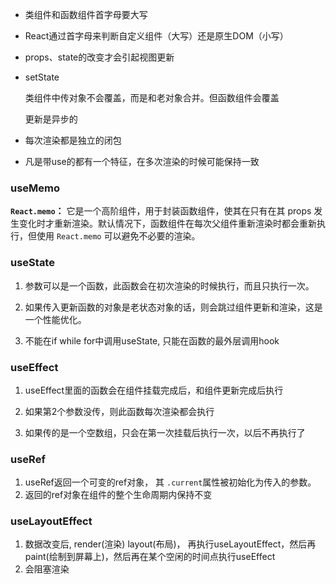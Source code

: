 - 类组件和函数组件首字母要大写

- React通过首字母来判断自定义组件（大写）还是原生DOM（小写）

- props、state的改变才会引起视图更新

- setState 

  类组件中传对象不会覆盖，而是和老对象合并。但函数组件会覆盖

  更新是异步的

- 每次渲染都是独立的闭包

- 凡是带use的都有一个特征，在多次渲染的时候可能保持一致

### useMemo

**`React.memo`：** 它是一个高阶组件，用于封装函数组件，使其在只有在其 props 发生变化时才重新渲染。默认情况下，函数组件在每次父组件重新渲染时都会重新执行，但使用 `React.memo` 可以避免不必要的渲染。

### useState

1. 参数可以是一个函数，此函数会在初次渲染的时候执行，而且只执行一次。
2. 如果传入更新函数的对象是老状态对象的话，则会跳过组件更新和渲染，这是一个性能优化。

3. 不能在if while for中调用useState, 只能在函数的最外层调用hook

### useEffect

1. useEffect里面的函数会在组件挂载完成后，和组件更新完成后执行

2. 如果第2个参数没传，则此函数每次渲染都会执行
3. 如果传的是一个空数组，只会在第一次挂载后执行一次，以后不再执行了

### useRef

1. useRef返回一个可变的ref对象， 其 `.current`属性被初始化为传入的参数。
2. 返回的ref对象在组件的整个生命周期内保持不变

### useLayoutEffect

1. 数据改变后, render(渲染) layout(布局)， 再执行useLayoutEffect，然后再paint(绘制到屏幕上)，然后再在某个空闲的时间点执行useEffect
2. 会阻塞渲染
